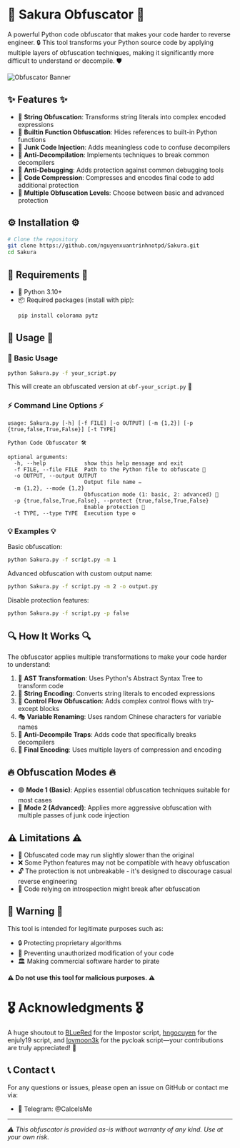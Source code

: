 # 🌸 Sakura Obfuscator 🌸

A powerful Python code obfuscator that makes your code harder to reverse engineer. 🔒 This tool transforms your Python source code by applying multiple layers of obfuscation techniques, making it significantly more difficult to understand or decompile. 🛡️

![Obfuscator Banner](https://kukui.ch/wp-content/uploads/2024/05/Z-BP-21SAKURA1-1536x1152-1.jpg)

## ✨ Features ✨

- 🔹 **String Obfuscation**: Transforms string literals into complex encoded expressions
- 🔹 **Builtin Function Obfuscation**: Hides references to built-in Python functions
- 🔹 **Junk Code Injection**: Adds meaningless code to confuse decompilers
- 🔹 **Anti-Decompilation**: Implements techniques to break common decompilers
- 🔹 **Anti-Debugging**: Adds protection against common debugging tools
- 🔹 **Code Compression**: Compresses and encodes final code to add additional protection
- 🔹 **Multiple Obfuscation Levels**: Choose between basic and advanced protection

## ⚙️ Installation ⚙️

```bash
# Clone the repository
git clone https://github.com/nguyenxuantrinhnotpd/Sakura.git
cd Sakura
```

## 📌 Requirements 📌

- 🐍 Python 3.10+
- 📦 Required packages (install with pip):
  ```bash
  pip install colorama pytz
  ```

## 🚀 Usage 🚀

### 🔹 Basic Usage

```bash
python Sakura.py -f your_script.py
```

This will create an obfuscated version at `obf-your_script.py` 📄

### ⚡ Command Line Options ⚡

```
usage: Sakura.py [-h] [-f FILE] [-o OUTPUT] [-m {1,2}] [-p {true,false,True,False}] [-t TYPE]

Python Code Obfuscator 🛠️

optional arguments:
  -h, --help            show this help message and exit
  -f FILE, --file FILE  Path to the Python file to obfuscate 📜
  -o OUTPUT, --output OUTPUT
                        Output file name ✏️
  -m {1,2}, --mode {1,2}
                        Obfuscation mode (1: basic, 2: advanced) 🔄
  -p {true,false,True,False}, --protect {true,false,True,False}
                        Enable protection 🔐
  -t TYPE, --type TYPE  Execution type ⚙️
```

### 💡 Examples 💡

Basic obfuscation:
```bash
python Sakura.py -f script.py -m 1
```

Advanced obfuscation with custom output name:
```bash
python Sakura.py -f script.py -m 2 -o output.py
```

Disable protection features:
```bash
python Sakura.py -f script.py -p false
```

## 🔍 How It Works 🔍

The obfuscator applies multiple transformations to make your code harder to understand:

1. 🔄 **AST Transformation**: Uses Python's Abstract Syntax Tree to transform code
2. 🔡 **String Encoding**: Converts string literals to encoded expressions
3. 🔁 **Control Flow Obfuscation**: Adds complex control flows with try-except blocks
4. 🎭 **Variable Renaming**: Uses random Chinese characters for variable names
5. 🚧 **Anti-Decompile Traps**: Adds code that specifically breaks decompilers
6. 🔐 **Final Encoding**: Uses multiple layers of compression and encoding

## 🔥 Obfuscation Modes 🔥

- 🟢 **Mode 1 (Basic)**: Applies essential obfuscation techniques suitable for most cases
- 🔴 **Mode 2 (Advanced)**: Applies more aggressive obfuscation with multiple passes of junk code injection

## ⚠️ Limitations ⚠️

- 🐢 Obfuscated code may run slightly slower than the original
- ❌ Some Python features may not be compatible with heavy obfuscation
- 🔓 The protection is not unbreakable - it's designed to discourage casual reverse engineering
- 🛑 Code relying on introspection might break after obfuscation

## 🚨 Warning 🚨

This tool is intended for legitimate purposes such as:
- 🔒 Protecting proprietary algorithms
- 🔄 Preventing unauthorized modification of your code
- 🏛️ Making commercial software harder to pirate

**⚠️ Do not use this tool for malicious purposes. ⚠️**

# 🎖️ Acknowledgments 🎖️

A huge shoutout to [BLueRed](https://github.com/CSM-BlueRed) for the Impostor script, [hngocuyen](https://github.com/hngocuyen) for the enjuly19 script, and [lovmoon3k](https://github.com/lovmoon3k) for the pycloak script—your contributions are truly appreciated! 🚀

## 📞 Contact 📞

For any questions or issues, please open an issue on GitHub or contact me via:
- 📲 Telegram: @CalceIsMe

---

*⚠️ This obfuscator is provided as-is without warranty of any kind. Use at your own risk.*

